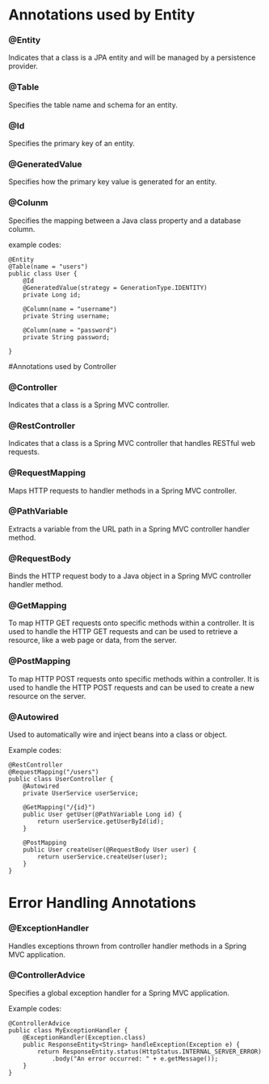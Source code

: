 # Annotations used by Entity
### @Entity
Indicates that a class is a JPA entity and will be managed by a persistence provider.
### @Table
Specifies the table name and schema for an entity.
### @Id
Specifies the primary key of an entity.
### @GeneratedValue
Specifies how the primary key value is generated for an entity.
### @Colunm
Specifies the mapping between a Java class property and a database column.

example codes:
```
@Entity
@Table(name = "users")
public class User {
    @Id
    @GeneratedValue(strategy = GenerationType.IDENTITY)
    private Long id;

    @Column(name = "username")
    private String username;

    @Column(name = "password")
    private String password;

}
```
#Annotations used by Controller
### @Controller
Indicates that a class is a Spring MVC controller.
### @RestController
Indicates that a class is a Spring MVC controller that handles RESTful web requests.
### @RequestMapping
Maps HTTP requests to handler methods in a Spring MVC controller.
### @PathVariable
Extracts a variable from the URL path in a Spring MVC controller handler method.
### @RequestBody
Binds the HTTP request body to a Java object in a Spring MVC controller handler method.
### @GetMapping
To map HTTP GET requests onto specific methods within a controller. It is used to handle the HTTP GET requests and can be used to retrieve a resource, like a web page or data, from the server.
### @PostMapping
To map HTTP POST requests onto specific methods within a controller. It is used to handle the HTTP POST requests and can be used to create a new resource on the server.
### @Autowired
Used to automatically wire and inject beans into a class or object.

Example codes:
```
@RestController
@RequestMapping("/users")
public class UserController {
    @Autowired
    private UserService userService;

    @GetMapping("/{id}")
    public User getUser(@PathVariable Long id) {
        return userService.getUserById(id);
    }

    @PostMapping
    public User createUser(@RequestBody User user) {
        return userService.createUser(user);
    }
}
```
# Error Handling Annotations
### @ExceptionHandler
Handles exceptions thrown from controller handler methods in a Spring MVC application. 
### @ControllerAdvice
Specifies a global exception handler for a Spring MVC application.

Example codes:
```
@ControllerAdvice
public class MyExceptionHandler {
    @ExceptionHandler(Exception.class)
    public ResponseEntity<String> handleException(Exception e) {
        return ResponseEntity.status(HttpStatus.INTERNAL_SERVER_ERROR)
            .body("An error occurred: " + e.getMessage());
    }
}
```


